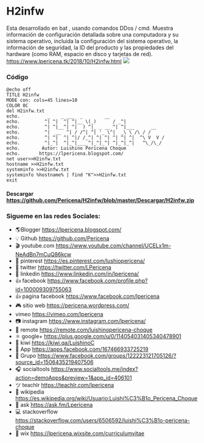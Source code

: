 # H2infw
Esta desarrollado en bat , usando comandos DDos / cmd.
Muestra información de configuración detallada sobre una computadora y su sistema operativo, incluida la configuración del sistema operativo, la información de seguridad, la ID del producto y las propiedades del hardware (como RAM, espacio en disco y tarjetas de red).
https://www.lpericena.tk/2018/10/H2infw.html
![](https://4.bp.blogspot.com/-m1qSYKgmO5Y/W8p6xPNJTNI/AAAAAAAAMhs/SpiaweImZ2wC3aCwAyd8q-QQ2A9rkTlIQCLcBGAs/s1600/Screenshot_6.png)
### Código
```
@echo off
TITLE H2infw
MODE con: cols=45 lines=10
COLOR 0C
del H2infw.txt
echo.          _    _ ___  _        __          
echo.         ^| ^|  ^| ^|__ \(_)      / _^|         
echo.         ^| ^|__^| ^|  ) ^|_ _ __ ^| ^|___      __
echo.         ^|  __  ^| / /^| ^| '_ \^|  _\ \ /\ / /
echo.         ^| ^|  ^| ^|/ /_^| ^| ^| ^| ^| ^|  ^\ V  V / 
echo.         ^|_^|  ^|_^|____^|_^|_^| ^|_^|_^|   ^\_/\_/  
echo.        Autor: Luishino Pericena Choque
echo.       https://lpericena.blogspot.com/
net user>>H2infw.txt
hostname >>H2infw.txt
systeminfo >>H2infw.txt
systeminfo %hostname% | find "K">>H2infw.txt
exit
```


#### Descargar https://github.com/Pericena/H2infw/blob/master/Descargar/H2infw.zip

### Sigueme en las redes Sociales:
- 🌎Blogger          https://lpericena.blogspot.com/
- 💡 Github            https://github.com/Pericena
- 🎬 youtube.com  https://www.youtube.com/channel/UCELx1m-NeAdBn7mCuQ86kcw
- 📸 pinterest        https://es.pinterest.com/lushiopericena/
- 🐤 twitter             https://twitter.com/LPericena
- 👦 linkedin         https://www.linkedin.com/in/lpericena/
- 👍 facebook       https://www.facebook.com/profile.php?id=100009309755063
- 👍 pagina facebook  https://www.facebook.com/lpericena
- 🎮 sitio web        https://pericena.wordpress.com/
- vimeo         https://vimeo.com/lpericena
- 📷 instagram      https://www.instagram.com/lpericena/
- 🎁 remote      https://remote.com/luishinopericena-choque
- ⚛ google+   https://plus.google.com/u/0/114054031405340478901
- 🚀 kiwi       https://kiwi.qa/LuishinoC
- 📅 App    https://apps.facebook.com/167466933725219
- 👻 Grupo    https://www.facebook.com/groups/122223121705126/?source_id=1506435219407506
- 🎧 socialtools https://www.socialtools.me/index?action=demoApps&preview=1&app_id=406101
- ツ teachlr    https://teachlr.com/lpericena
- 📖  wikipedia  https://es.wikipedia.org/wiki/Usuario:Luishi%C3%B1o_Pericena_Choque
- 📧 ask          https://ask.fm/Lpericena
- 💻 stackoverflow  https://stackoverflow.com/users/6506592/luishi%C3%B1o-pericena-choque
- 📡 wix https://lpericena.wixsite.com/curriculumvitae
